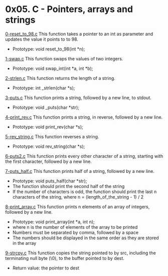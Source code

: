 # 0x05. C - Pointers, arrays and strings

[0-reset_to_98.c](./0-reset_to_98.c)
This function takes a pointer to an int as parameter and updates the value it points to to 98.

- Prototype: void reset_to_98(int \*n);

[1-swap.c](./1-swap.c)
This function swaps the values of two integers.

- Prototype: void swap_int(int *a, int *b);

[2-strlen.c](./2-strlen.c)
This function returns the length of a string.

- Prototype: int \_strlen(char \*s);

[3-puts.c](./3-puts.c)
This function prints a string, followed by a new line, to stdout.

- Prototype: void \_puts(char \*str);

[4-print_rev.c](./4-print_rev.c)
This function prints a string, in reverse, followed by a new line.

- Prototype: void print_rev(char \*s);

[5-rev_string.c](./5-rev_string.c)
This function reverses a string.

- Prototype: void rev_string(char \*s);

[6-puts2.c](./6-puts2.c)
This function prints every other character of a string, starting with the first character, followed by a new line.

[7-puts_half.c](./7-puts_half.c)
This function prints half of a string, followed by a new line.

- Prototype: void puts_half(char \*str);
- The function should print the second half of the string
- If the number of characters is odd, the function should print the last n characters of the string, where n = (length_of_the_string - 1) / 2

[8-print_array.c](./8-print_array.c)
This function prints n elements of an array of integers, followed by a new line.

- Prototype: void print_array(int \*a, int n);
- where n is the number of elements of the array to be printed
- Numbers must be separated by comma, followed by a space
- The numbers should be displayed in the same order as they are stored in the array

[9-strcpy.c](./9-strcpy.c)
This function copies the string pointed to by src, including the terminating null byte (\0), to the buffer pointed to by dest.

- Return value: the pointer to dest
